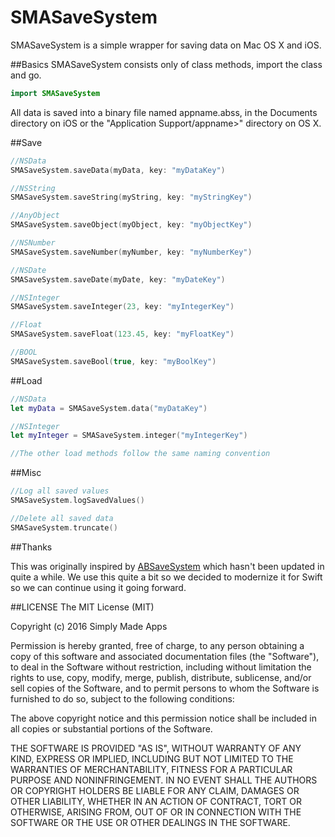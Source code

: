 # SMASaveSystem

SMASaveSystem is a simple wrapper for saving data on Mac OS X and iOS.

##Basics
SMASaveSystem consists only of class methods, import the class and go.
```swift 
import SMASaveSystem
```
All data is saved into a binary file named appname.abss, in the Documents directory on iOS or the "Application Support/appname>" directory on OS X.

##Save 
```swift
//NSData
SMASaveSystem.saveData(myData, key: "myDataKey")

//NSString
SMASaveSystem.saveString(myString, key: "myStringKey")

//AnyObject
SMASaveSystem.saveObject(myObject, key: "myObjectKey")

//NSNumber
SMASaveSystem.saveNumber(myNumber, key: "myNumberKey")

//NSDate
SMASaveSystem.saveDate(myDate, key: "myDateKey")

//NSInteger
SMASaveSystem.saveInteger(23, key: "myIntegerKey")

//Float
SMASaveSystem.saveFloat(123.45, key: "myFloatKey")

//BOOL
SMASaveSystem.saveBool(true, key: "myBoolKey")

```

##Load
```swift
//NSData
let myData = SMASaveSystem.data("myDataKey")

//NSInteger
let myInteger = SMASaveSystem.integer("myIntegerKey")

//The other load methods follow the same naming convention
```

##Misc
```swift
//Log all saved values
SMASaveSystem.logSavedValues()

//Delete all saved data
SMASaveSystem.truncate()

```

##Thanks

This was originally inspired by [ABSaveSystem](https://github.com/alexblunck/ABSaveSystem) which hasn't been updated in quite a while. We use this quite a bit so we decided to modernize it for Swift so we can continue using it going forward.

##LICENSE
The MIT License (MIT)

Copyright (c) 2016 Simply Made Apps

Permission is hereby granted, free of charge, to any person obtaining a copy
of this software and associated documentation files (the "Software"), to deal
in the Software without restriction, including without limitation the rights
to use, copy, modify, merge, publish, distribute, sublicense, and/or sell
copies of the Software, and to permit persons to whom the Software is
furnished to do so, subject to the following conditions:

The above copyright notice and this permission notice shall be included in all
copies or substantial portions of the Software.

THE SOFTWARE IS PROVIDED "AS IS", WITHOUT WARRANTY OF ANY KIND, EXPRESS OR
IMPLIED, INCLUDING BUT NOT LIMITED TO THE WARRANTIES OF MERCHANTABILITY,
FITNESS FOR A PARTICULAR PURPOSE AND NONINFRINGEMENT. IN NO EVENT SHALL THE
AUTHORS OR COPYRIGHT HOLDERS BE LIABLE FOR ANY CLAIM, DAMAGES OR OTHER
LIABILITY, WHETHER IN AN ACTION OF CONTRACT, TORT OR OTHERWISE, ARISING FROM,
OUT OF OR IN CONNECTION WITH THE SOFTWARE OR THE USE OR OTHER DEALINGS IN THE
SOFTWARE.
